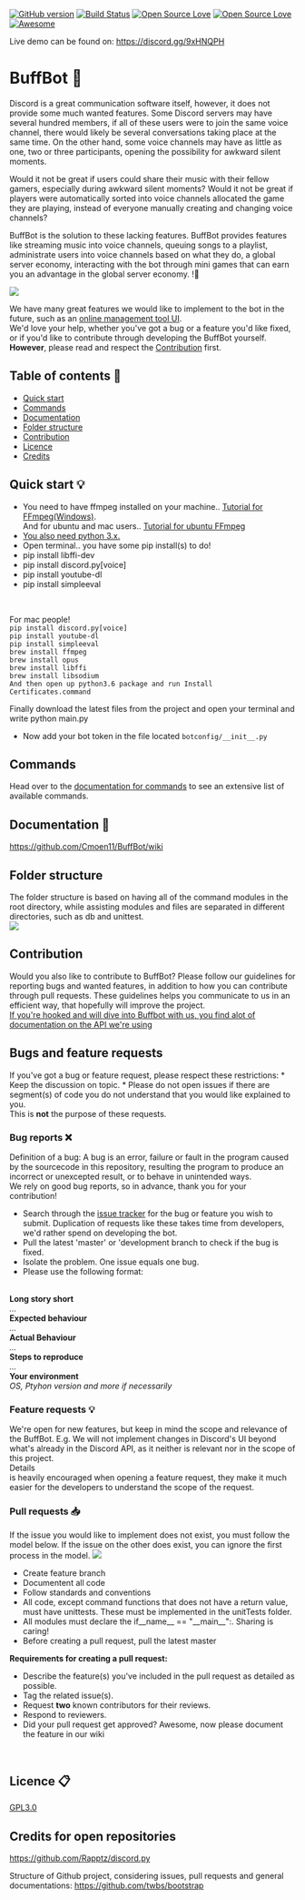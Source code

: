 <!-- [![Coverage Status](https://coveralls.io/repos/github/Cmoen11/BuffBot/badge.svg?branch=master)](https://coveralls.io/github/Cmoen11/BuffBot?branch=master) -->
[![GitHub version](https://badge.fury.io/gh/cmoen11%2Fbuffbot.svg)](https://badge.fury.io/gh/cmoen11%2Fbuffbot)
[![Build Status](https://travis-ci.org/Cmoen11/BuffBot.svg?branch=master)](https://travis-ci.org/Cmoen11/BuffBot)
[![Open Source Love](https://badges.frapsoft.com/os/v1/open-source.svg?v=102)](https://github.com/Cmoen11/BuffBot/)
[![Open Source Love](https://badges.frapsoft.com/os/gpl/gpl.svg?v=102)](https://github.com/Cmoen11/BuffBot/blob/master/LICENSE)
[![Awesome](https://cdn.rawgit.com/sindresorhus/awesome/d7305f38d29fed78fa85652e3a63e154dd8e8829/media/badge.svg)](https://github.com/Cmoen11/BuffBot/)

Live demo can be found on: https://discord.gg/9xHNQPH

# BuffBot 🤖
Discord is a great communication software itself, however, it does not provide some much wanted features. Some Discord servers may have several hundred members, if all of these users were to join the same voice channel, there would likely be several conversations taking place at the same time. On the other hand, some voice channels may have as little as one, two or three participants, opening the possibility for awkward silent moments.
 
Would it not be great if users could share their music with their fellow gamers, especially during awkward silent moments? Would it not be great if players were automatically sorted into voice channels allocated the game they are playing, instead of everyone manually creating and changing voice channels? 
 
BuffBot is the solution to these lacking features. BuffBot provides features like streaming music into voice channels, queuing songs to a playlist, administrate users into voice channels based on what they do, a global server economy, interacting with the bot through mini games that can earn you an advantage in the global server economy.
!💪 <br>

<img src="https://i.gyazo.com/a11b08dbc9b4cc8ee13b6a8dc1adba58.png"/>

We have many great features we would like to implement to the bot in the future, such as an [online management tool UI](https://github.com/Cmoen11/BuffBot/issues/56).   
We'd love your help, whether you've got a bug or a feature you'd like fixed, or if you'd like to contribute through developing the BuffBot yourself. <br>
<b>However</b>, please read and respect the [Contribution](#contribution) first.
## Table of contents 📍

* [Quick start](#quick-start-)
* [Commands](#commands)
* [Documentation](#documentation-)
* [Folder structure](#folder-structure)
* [Contribution](#contribution)
* [Licence](#licence-)
* [Credits](#credits-for-open-repositories)


## Quick start 💡
- You need to have ffmpeg installed on your machine.. [Tutorial for FFmpeg(Windows)](http://www.hongkiat.com/blog/ffmpeg-guide/). <br> And for ubuntu and mac users.. [Tutorial for ubuntu FFmpeg ](https://medium.com/portfolio-of-bilash/install-ffmpeg-on-ubuntu-mac-os-98588f3251d7)
- [You also need python 3.x.](https://www.python.org/downloads/)
- Open terminal.. you have some pip install(s) to do!
- pip install libffi-dev
- pip install discord.py[voice]
- pip install youtube-dl
- pip install simpleeval
<br>

For mac people!<br>
`pip install discord.py[voice]`<br>
`pip install youtube-dl`<br>
`pip install simpleeval`<br>
`brew install ffmpeg`<br>
`brew install opus`<br>
`brew install libffi`<br>
`brew install libsodium`<br>
`And then open up python3.6 package and run Install Certificates.command`<br>

Finally download the latest files from the project and open your terminal and write python main.py

- Now add your bot token in the file located `botconfig/__init__.py`

## Commands 
Head over to the [documentation for commands](https://github.com/Cmoen11/BuffBot/wiki/Commands) to see an extensive list of available commands.


## Documentation 📝 
https://github.com/Cmoen11/BuffBot/wiki 

## Folder structure 
The folder structure is based on having all of the command modules in the root directory, while assisting modules
and files are separated in different directories, such as db and unittest. <br> 
<img src ="http://i.imgur.com/5shUrVr.png"/>

## Contribution 
Would you also like to contribute to BuffBot? Please follow our guidelines for reporting bugs and wanted features, in addition to
how you can contribute through pull requests.
These guidelines helps you communicate to us in an efficient way, that hopefully will improve the project.
<br> <a href="http://discordpy.readthedocs.io/en/latest/api.html#user"> If you're hooked and will dive into Buffbot with us, you find alot of documentation on the API we're using</a>

<h2>Bugs and feature requests</h2>
If you've got a bug or feature request, please respect these restrictions:
* Keep the discussion on topic.
* Please do not open issues if there are segment(s) of code you do not understand that you would like explained to you. <br> 
This is <b>not</b> the purpose of these requests. 


### Bug reports ❌
Definition of a bug: A bug is an error, failure or fault in the program caused by the sourcecode in this repository, resulting the program to produce an incorrect or unexcepted result, or to behave in unintended ways.
<br> We rely on good bug reports, so in advance, thank you for your contribution!
* Search through the [issue tracker](https://github.com/Cmoen11/BuffBot/issues) for the bug or feature you wish to submit. Duplication of requests like these takes time from developers, we'd rather spend on developing the bot.
* Pull the latest 'master' or 'development branch to check if the bug is fixed.
* Isolate the problem. One issue equals one bug.
* Please use the following format:
<br>
<b> Long story short </b>
<br>
<i> ... </i>
<br>
<b> Expected behaviour </b>
<br>
<i> ... </i>
<br>
<b> Actual Behaviour </b>
<br>
<i> ... </i>
<br>
<b> Steps to reproduce </b>
<br>
<i> ... </i>
<br>
<b> Your environment </b>
<br>
<i> OS, Ptyhon version and more if necessarily </i>

### Feature requests 💡
We're open for new features, but keep in mind the scope and relevance of the BuffBot. E.g. We will not implement changes in Discord's UI beyond what's already in the Discord API, as it neither is relevant nor in the scope of this project.
<br>Details<br> is heavily encouraged when opening a feature request, they make it much easier for the developers to understand the scope of the request.


### Pull requests 📥
If the issue you would like to implement does not exist, you must follow the model below. If the issue on the other does
exist, you can ignore the first process in the model.
<img src ="http://i.imgur.com/qTpg9Hf.png"/>
<ul>
<li> Create feature branch</li>
<li> Documentent all code </li>
<li> Follow standards and conventions </li>
<li> All code, except command functions that does not have a return value, must have unittests. These must be implemented in the unitTests folder. </li>
<li> All modules must declare the if__name__ == "__main__":. Sharing is caring!  </li>
<li> Before creating a pull request, pull the latest master</li>
</ul>
<b>Requirements for creating a pull request:</b> <br>
<ul>
<li> Describe the feature(s) you've included in the pull request as detailed as possible. </li>
<li> Tag the related issue(s). </li>
<li> Request <b>two</b> known contributors for their reviews. </li>
<li> Respond to reviewers. </li>
<li> Did your pull request get approved? Awesome, now please document the feature in our wiki</li>
</ul>
<br>


## Licence 📋
[GPL3.0](https://github.com/Cmoen11/BuffBot/blob/master/LICENSE)


## Credits for open repositories 
https://github.com/Rapptz/discord.py

Structure of Github project, considering issues, pull requests and general documentations: https://github.com/twbs/bootstrap
